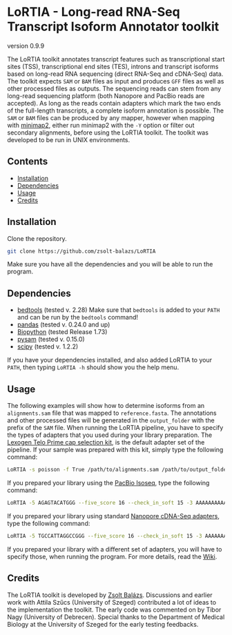 # LoRTIA - Long-read RNA-Seq Transcript Isoform Annotator toolkit
version 0.9.9

The LoRTIA toolkit annotates transcript features such as transcriptional start sites (TSS), transcriptional end sites (TES), introns and transcript isoforms based on long-read RNA sequencing (direct RNA-Seq and cDNA-Seq) data. The toolkit expects `SAM` or `BAM` files as input and produces `GFF` files as well as other processed files as outputs. The sequencing reads can stem from any long-read sequencing platform (both Nanopore and PacBio reads are accepted). As long as the reads contain adapters which mark the two ends of the full-length transcripts, a complete isoform annotation is possible. The `SAM` or `BAM` files can be produced by any mapper, however when mapping with [minimap2], either run minimap2 with the `-Y` option or filter out secondary alignments, before using the LoRTIA toolkit. The toolkit was developed to be run in UNIX environments.

## Contents

- [Installation](#installation)
- [Dependencies](#dependencies)
- [Usage](#usage)
- [Credits](#credits)

## <a name="installation"></a>Installation
Clone the repository.
```sh
git clone https://github.com/zsolt-balazs/LoRTIA
```
Make sure you have all the dependencies and you will be able to run the program.

## <a name="dependencies"></a>Dependencies
- [bedtools] (tested v. 2.28) Make sure that `bedtools` is added to your `PATH` and can be run by the `bedtools` command!
- [pandas] (tested v. 0.24.0 and up)
- [Biopython] (tested Release 1.73)
- [pysam] (tested v. 0.15.0)
- [scipy] (tested v. 1.2.2)

If you have your dependencies installed, and also added LoRTIA to your `PATH`, then typing `LoRTIA -h` should show you the help menu.

## <a name="usage"></a>Usage
The following examples will show how to determine isoforms from an `alignments.sam` file that was mapped to `reference.fasta`. The annotations and other processed files will be generated in the `output_folder` with the prefix of the `SAM` file.
When running the LoRTIA pipeline, you have to specify the types of adapters that you used during your library preparation.
The [Lexogen Telo Prime cap selection kit], is the default adapter set of the pipeline. If your sample was prepared with this kit, simply type the following command: 
```sh
LoRTIA -s poisson -f True /path/to/alignments.sam /path/to/output_folder /path/to/reference.fasta
```
If you prepared your library using the [PacBio Isoseq], type the following command: 
```sh
LoRTIA -5 AGAGTACATGGG --five_score 16 --check_in_soft 15 -3 AAAAAAAAAAAAAAA --three_score 18 -s poisson -f True /path/to/alignments.sam /path/to/output_folder /path/to/reference.fasta
```
If you prepared your library using standard [Nanopore cDNA-Seq adapters], type the following command: 
```sh
LoRTIA -5 TGCCATTAGGCCGGG --five_score 16 --check_in_soft 15 -3 AAAAAAAAAAAAAAA --three_score 16 -s poisson -f True /path/to/alignments.sam /path/to/output_folder /path/to/reference.fasta
```
If you prepared your library with a different set of adapters, you will have to specify those, when running the program.
For more details, read the [Wiki].

## <a name="credits"></a>Credits
The LoRTIA toolkit is developed by [Zsolt Balázs]. Discussions and earlier work with Attila Szűcs (University of Szeged) contributed a lot of ideas to the implementation the toolkit. The early code was commented on by Tibor Nagy (University of Debrecen). Special thanks to the Department of Medical Biology at the University of Szeged for the early testing feedbacks.

[minimap2]: https://github.com/lh3/minimap2
[bedtools]: https://bedtools.readthedocs.io/en/latest/content/installation.html
[pandas]: https://pandas.pydata.org/pandas-docs/stable/install.html
[Biopython]: http://biopython.org/DIST/docs/install/Installation.html
[pysam]: https://pysam.readthedocs.io/en/latest/installation.html
[scipy]: https://www.scipy.org/install.html
[Lexogen Telo Prime cap selection kit]: https://www.lexogen.com/wp-content/uploads/2015/03/013PF032V0100_TeloPrime.pdf
[PacBio Isoseq]: https://www.pacb.com/blog/introduction-of-the-iso-seq-method-state-of-the-art-for-full-length-transcriptome-sequencing/
[Nanopore cDNA-Seq adapters]: https://nanoporetech.com/resource-centre/guide-cdna-sequencing-oxford-nanopore
[Wiki]: https://github.com/zsolt-balazs/LoRTIA/wiki
[Zsolt Balázs]: https://github.com/zsolt-balazs/
